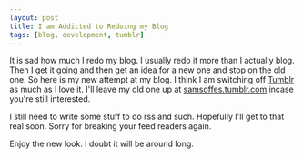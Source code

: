 ```yaml
---
layout: post
title: I am Addicted to Redoing my Blog
tags: [blog, development, tumblr]
---
```


It is sad how much I redo my blog. I usually redo it more than I actually blog. Then I get it going and then get an idea for a new one and stop on the old one. So here is my new attempt at my blog. I think I am switching off [Tumblr](http://tumblr.com) as much as I love it. I'll leave my old one up at [samsoffes.tumblr.com](http://samsoffes.tumblr.com/) incase you're still interested.

I still need to write some stuff to do rss and such. Hopefully I'll get to that real soon. Sorry for breaking your feed readers again.

Enjoy the new look. I doubt it will be around long.
